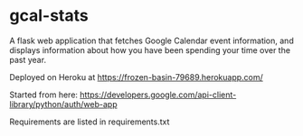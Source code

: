 # gcal-stats

A flask web application that fetches Google Calendar event information, and displays information about how you have been spending your time over the past year. 

Deployed on Heroku at https://frozen-basin-79689.herokuapp.com/

Started from here:
https://developers.google.com/api-client-library/python/auth/web-app

Requirements are listed in requirements.txt